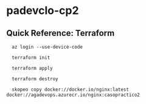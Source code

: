 # padevclo-cp2

## Quick Reference: Terraform

```
  az login --use-device-code
```

```
  terraform init
```

```
  terraform apply
```

```
  terraform destroy
```

```
  skopeo copy docker://docker.io/nginx:latest docker://agadevops.azurecr.io/nginx:casopractico2
```